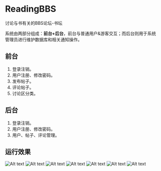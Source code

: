 # ReadingBBS
讨论与书有关的BBS论坛-书坛

系统由两部分组成：**前台+后台**，前台与普通用户&游客交互；而后台则用于系统管理员进行维护数据库和相关通知操作。
## 前台
1. 登录注销。
2. 用户注册、修改密码。
3. 发布帖子。
4. 评论帖子。
5. 讨论区分类。


## 后台
1. 登录注销。
2. 用户注册、修改密码。
3. 用户、帖子、评论管理。

## 运行效果
![Alt text](http://ww2.sinaimg.cn/mw690/bd027ee8gw1etwf74ehq7j21070iytaa.jpg)
![Alt text](http://ww2.sinaimg.cn/mw690/bd027ee8gw1etwf74w1cbj21080izdgm.jpg)
![Alt text](http://ww2.sinaimg.cn/mw690/bd027ee8gw1etwf75bajxj21090iy0u4.jpg)
![Alt text](http://ww1.sinaimg.cn/mw690/bd027ee8gw1etwf75xw57j21090iwq8c.jpg)
![Alt text](http://ww3.sinaimg.cn/mw690/bd027ee8gw1etwf76rz8ij21060iywfm.jpg)
![Alt text](http://ww4.sinaimg.cn/mw690/bd027ee8gw1etwf7794r6j21060iut9f.jpg)
![Alt text](http://ww2.sinaimg.cn/mw690/bd027ee8gw1etwf77wo79j210a0iwwfh.jpg)
